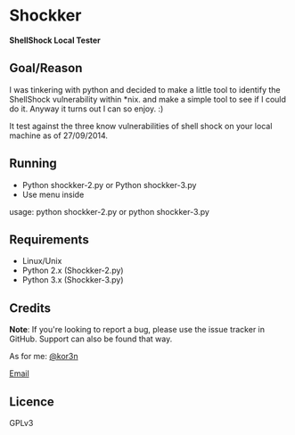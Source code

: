Shockker
=======

**ShellShock Local Tester**


Goal/Reason
-----------

I was tinkering with python and decided to make a little tool to identify the
ShellShock vulnerability within *nix. and make a simple tool to see if I could
do it. Anyway it turns out I can so enjoy. :)

It test against the three know vulnerabilities of shell shock on your local
machine as of 27/09/2014.


Running
-------

* Python shockker-2.py or Python shockker-3.py
* Use menu inside

usage: python shockker-2.py or python shockker-3.py


Requirements
------------

* Linux/Unix
* Python 2.x (Shockker-2.py)
* Python 3.x (Shockker-3.py)



Credits
-------

**Note**: If you're looking to report a bug, please use the issue tracker in GitHub. Support can also be found that way. 

As for me: [@kor3n](https://twitter.com/#!/kor3n)

[Email](mailto:jboat@ionsec.co.uk)


Licence
-------

GPLv3

